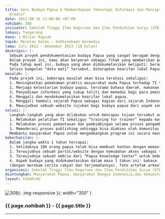 ```yaml
---
title: Seni Budaya Papua & Pemberdayaan Teknologi Informasi dan Penciptaan Kontent
  Kreatif
date: 2011-09-16 11:08:00 +07:00
nohibah: 308
inisiator: Sekolah Tinggi Ilmu Keguruan dan Ilmu Pendidikan Surya (STKIP Surya)
lokasi: Tangerang
dana: 1 Miliar Rupiah
topik: Meretas batas – kebhinekaan bermedia
lama: Juli 2012 – DeSember 2013 (18 bulan)
deskripsi: |-
  Sebuah proyek pendokumentasian budaya Papua yang sangat beragam dengan melakukan dokumentasi berbasis TI dan menyertakan peran aktif masyarakat lokal sebagai aktor yang paling memahami konteks kebudayaan tersebut. Selain sebagai instrument perekam budaya, dokumentasi tersebut nantinya juga harus bisa diakses dengan menggunakan internet oleh para pemerhati budaya Papua, dari semua kalangan (akademisi, profesional, wartawan).
  Dalam proyek ini, kami akan berperan sebagai fihak yang memberikan pelatihan mengenai TI (terutama penciptaan kontent); menyediakan infra-struktur teknologi informasi dan transfer teknologi bagi masyarakat Papua; melakukan monitoring keberlanjutan program tersebut serta membantu evaluasi dan pengembangan program di kemudian hari.
  Pada tahap awal ini, budaya yang akan didokumetasikan meliputi: beragam bahasa (melalui rekaman audio/video cerita rakyat dan pementasan sandiwara tradisional yang ditransliterasi dan diterjemahkan), arsitektur dan tata letak perumahan, makanan dan obat-obatan tradisional, folklore, permainan tradisonal, artefak arkeologis dan lain sebagainya,
  Selain kumpulan “data mati” tersebut, diharapkan kearifan lokal Papua juga diharapkan bisa digali melalui proyek ini
masalah: |-
  Pada projek ini, beberapa masalah akan bisa teratasi sekaligus:
  1. Meningkatkan pemahaman praktis masyarakat muda Papua terhadap TI terutama yang berkaitan dengan media internet dan kontent kreatif.
  2, Menjaga kelestarian budaya papua, terutama bahasa daerah, makanan dan tumbuhan obat dan cerita rakyat.
  3, Penyediaan informasi yang cukup teliti dan memadai bagi para peminat dan peneliti budaya papua.
  4. Menggali dan mendokumetasikan kearifan lokal papua.
  5. Menggali kembali sejarah Papua sebagai bagian dari sejarah Indonesia
  6. Mewujudkan sebuah website rujukan bagi budaya papua dari aspek seni, budaya, sejarah dan sosial.
solusi: |-
  Langkah-langkah yang akan dilakukan untuk mencapai tujuan tersebut adalah sbb:
  1. Melakukan pelatihan TI sekaligus “training for trainer” kepada masyarakat papua yang akan diterjunkan sebagai pencipta konten
  2. Melakukan proses pemantauan dan pembimbingan selama proses pengambilan data on-site di Papua, dan proses produksi content yang akan dipublish via internet.
  3. Memoderasi proses publishing sehingga bisa diakses oleh komunitas IT yang memerlukan.
  Membantu masyarakat Papua untuk mengembangkan program ini secara mandiri, sehingga program bisa berkembang dan berlanjut meskipun periode projek telah selesai. Proyek ini akan memberi keuntungan kepada masyarakat Papua, masyarakat Bangsa Indonesia,dan komunitas pemerhati budaya (bahasa, sosiologi, sejarah) di seluruh dunia.
keberhasilan: |-
  Dalam jangka waktu 1 tahun tercapai:
  1. Setidaknya 100 orang papua telah bisa membuat konten dengan memanfaatkan teknologi informasi dan mempunyai kemampuan mengajarkan
  2. Terwujudnya sebuah portal/website dengan kemudahan akses sebagai tempat menampung konten yang telah dibuat tersebut. Setidaknya ada 8 kabupaten di Papua yang ikut berpartisipasi dalam dokumentasi budaya ini.
  3. Terwujudnya sebuah embrio dari “Papua Knowledge Center” untuk beberapa aspek.
  4. Aspek budaya yang didokumetasikan dalam masa 1 tahun ini: bahasa
  (dengan merekam cerita rakyat dan terjemahannya), foto artefak arkeologis, dokumetasi obatobatan tradisional dsb.
organisasi: Sekolah Tinggi Ilmu Keguruan dan Ilmu Pendidikan Surya (STKIP Surya)
diuntungkan: Masyarakat Papua, masyarakat Bangsa Indonesia,dan komunitas pemerhati budaya (bahasa, sosiologi, sejarah) di seluruh dunia.
layout: hibahcmb
---
```


![308](/static/img/hibahcmb/308.png){: .img-responsive }{: width="350" }

### {{ page.nohibah }} - {{ page.title }}

---
